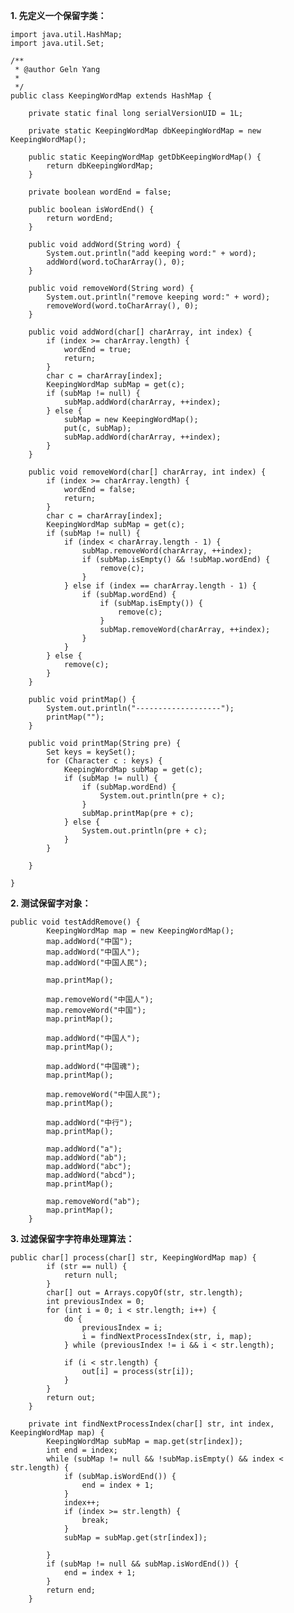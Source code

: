 <!---
markmeta_author: wongoo
markmeta_date: 2013-08-18 09:45:02
excerpt: Java过滤保留字字符串处理
slug: java-filter-keeping-words
markmeta_title: Java过滤保留字字符串处理
wordpress_id: 482
markmeta_categories: Experience
markmeta_tags: algorithm,java
-->

**1. 先定义一个保留字类：**

    
    import java.util.HashMap;
    import java.util.Set;
    
    /**
     * @author Geln Yang
     * 
     */
    public class KeepingWordMap extends HashMap {
    
    	private static final long serialVersionUID = 1L;
    
    	private static KeepingWordMap dbKeepingWordMap = new KeepingWordMap();
    
    	public static KeepingWordMap getDbKeepingWordMap() {
    		return dbKeepingWordMap;
    	}
    
    	private boolean wordEnd = false;
    
    	public boolean isWordEnd() {
    		return wordEnd;
    	}
    
    	public void addWord(String word) {
    		System.out.println("add keeping word:" + word);
    		addWord(word.toCharArray(), 0);
    	}
    
    	public void removeWord(String word) {
    		System.out.println("remove keeping word:" + word);
    		removeWord(word.toCharArray(), 0);
    	}
    
    	public void addWord(char[] charArray, int index) {
    		if (index >= charArray.length) {
    			wordEnd = true;
    			return;
    		}
    		char c = charArray[index];
    		KeepingWordMap subMap = get(c);
    		if (subMap != null) {
    			subMap.addWord(charArray, ++index);
    		} else {
    			subMap = new KeepingWordMap();
    			put(c, subMap);
    			subMap.addWord(charArray, ++index);
    		}
    	}
    
    	public void removeWord(char[] charArray, int index) {
    		if (index >= charArray.length) {
    			wordEnd = false;
    			return;
    		}
    		char c = charArray[index];
    		KeepingWordMap subMap = get(c);
    		if (subMap != null) {
    			if (index < charArray.length - 1) {
    				subMap.removeWord(charArray, ++index);
    				if (subMap.isEmpty() && !subMap.wordEnd) {
    					remove(c);
    				}
    			} else if (index == charArray.length - 1) {
    				if (subMap.wordEnd) {
    					if (subMap.isEmpty()) {
    						remove(c);
    					}
    					subMap.removeWord(charArray, ++index);
    				}
    			}
    		} else {
    			remove(c);
    		}
    	}
    
    	public void printMap() {
    		System.out.println("-------------------");
    		printMap("");
    	}
    
    	public void printMap(String pre) {
    		Set keys = keySet();
    		for (Character c : keys) {
    			KeepingWordMap subMap = get(c);
    			if (subMap != null) {
    				if (subMap.wordEnd) {
    					System.out.println(pre + c);
    				}
    				subMap.printMap(pre + c);
    			} else {
    				System.out.println(pre + c);
    			}
    		}
    
    	}
    
    }
    

**2. 测试保留字对象：**

    
    public void testAddRemove() {
    		KeepingWordMap map = new KeepingWordMap();
    		map.addWord("中国");
    		map.addWord("中国人");
    		map.addWord("中国人民");
    
    		map.printMap();
    
    		map.removeWord("中国人");
    		map.removeWord("中国");
    		map.printMap();
    
    		map.addWord("中国人");
    		map.printMap();
    
    		map.addWord("中国魂");
    		map.printMap();
    
    		map.removeWord("中国人民");
    		map.printMap();
    
    		map.addWord("中行");
    		map.printMap();
    
    		map.addWord("a");
    		map.addWord("ab");
    		map.addWord("abc");
    		map.addWord("abcd");
    		map.printMap();
    
    		map.removeWord("ab");
    		map.printMap();
    	}
    

**3. 过滤保留字字符串处理算法：**

    
    public char[] process(char[] str, KeepingWordMap map) {
    		if (str == null) {
    			return null;
    		}
    		char[] out = Arrays.copyOf(str, str.length);
    		int previousIndex = 0;
    		for (int i = 0; i < str.length; i++) {
    			do {
    				previousIndex = i;
    				i = findNextProcessIndex(str, i, map);
    			} while (previousIndex != i && i < str.length);
    
    			if (i < str.length) {
    				out[i] = process(str[i]);
    			}
    		}
    		return out;
    	}
    
    	private int findNextProcessIndex(char[] str, int index, KeepingWordMap map) {
    		KeepingWordMap subMap = map.get(str[index]);
    		int end = index;
    		while (subMap != null && !subMap.isEmpty() && index < str.length) {
    			if (subMap.isWordEnd()) {
    				end = index + 1;
    			}
    			index++;
    			if (index >= str.length) {
    				break;
    			}
    			subMap = subMap.get(str[index]);
    
    		}
    		if (subMap != null && subMap.isWordEnd()) {
    			end = index + 1;
    		}
    		return end;
    	}
    

